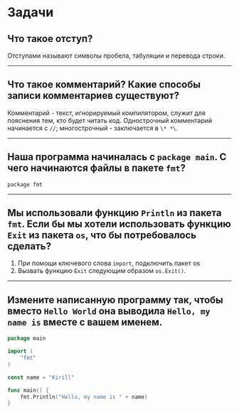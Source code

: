 # Задачи
## Что такое отступ?
Отступами называют символы пробела, табуляции и перевода строки.
***
## Что такое комментарий? Какие способы записи комментариев существуют?
Комментарий - текст, игнорируемый компилятором, служит для пояснения тем, кто будет читать код. Однострочный комментарий начинается с `//`; многострочный - заключается в `\* *\`.
***
## Наша программа начиналась с `package main`. С чего начинаются файлы в пакете `fmt`?
`package fmt`
***
## Мы использовали функцию `Println` из пакета `fmt`. Если бы мы хотели использовать функцию `Exit` из пакета `os`, что бы потребовалось сделать?
1. При помощи ключевого слова `import`, подключить пакет os
2. Вызвать функцию `Exit` следующим образом `os.Exit()`.
***
## Измените написанную программу так, чтобы вместо `Hello World` она выводила `Hello, my name is` вместе с вашем именем.

```go
package main

import (
	"fmt"
)

const name = "Kirill"

func main() {
	fmt.Println("Hello, my name is " + name)
}
```